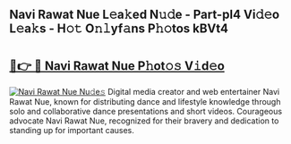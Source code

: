 ## Navi Rawat Nue L𝚎a𝚔ed N𝚞𝚍e - Part-pI4 Vi𝚍𝚎o L𝚎a𝚔s - H𝚘𝚝 O𝚗𝚕yf𝚊ns P𝚑𝚘tos kBVt4

# <h2><a href="http://kf3wqcc.oniu.top/?m=Navi+Rawat+Nue">🔗👉 🔴 Navi Rawat Nue P𝚑ot𝚘𝚜 V𝚒d𝚎o</a></h2>

[![Navi Rawat Nue Nu𝚍e𝚜](https://i.imgur.com/0qMVB7G.gif)](http://kf3wqcc.oniu.top/?m=Navi+Rawat+Nue)
Digital media creator and web entertainer Navi Rawat Nue, known for distributing dance and lifestyle knowledge through solo and collaborative dance presentations and short videos. Courageous advocate Navi Rawat Nue, recognized for their bravery and dedication to standing up for important causes.  

